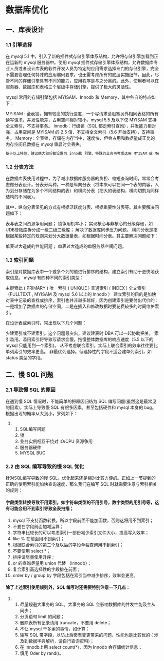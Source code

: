 # 数据库优化
## 一、库表设计
### 1.1 引擎选择
在 mysql 5.1 中，引入了新的插件式存储引擎体系结构，允许将存储引擎加载到正在运新的 mysql 服务器中。使用 mysql 插件式存储引擎体系结构，允许数据库专业人员或者设计库表的软件开发人员为特定的应用需求选择专门的存储引擎，完全不需要管理任何特殊的应用编码要求，也无需考虑所有的底层实施细节。因此，尽管不同的存储引擎具有不同的能力，应用程序是与之分离的。此外，使用者可以在服务器、数据库和表格三个层级中存储引擎，提供了极大的灵活性。

mysql 常用的存储引擎包括 MYISAM、Innodb 和 Memory，其中各自的特点如下：

MYISAM : 全表锁，拥有较高的执行速度，一个写请求请阻塞另外相同表格的所有读写请求，并发性能差，占用空间相对较小，mysql 5.5 及以下仅 MYISAM 支持全文索引，不支持事务。
Innodb：行级锁（SQL 都走索引查询），并发能力相对强，占用空间是 MYISAM 的 2.5 倍，不支持全文索引（5.6 开始支持），支持事务。
Memory : 全表锁，存储在内存当中，速度快，但会占用和数据量成正比的内存空间且数据在 mysql 重启时会丢失。

```txt
基于以上特性，建议绝大部份都设置为 innodb 引擎，特殊的业务再考虑选用 MYISAM 或 Memory ，如全文索引支持或极高的执行效率等。
```
### 1.2 分表方法
在数据库表使用过程中，为了减小数据库服务器的负担、缩短查询时间，常常会考虑做分表设计。分表分两种，一种是纵向分表（将本来可以在同一个表的内容，人为划分存储在为多个不同结构的表）和横向分表（把大的表结构，横向切割为同样结构的不同表）。

其中，纵向分表常见的方式有根据活跃度分表、根据重要性分表等。其主要解决问题如下：

表与表之间资源争用问题；
锁争用机率小；
实现核心与非核心的分级存储，如UDB登陆库拆分成一级二级三级库；
解决了数据库同步压力问题。
横向分表是指根据某些特定的规则来划分大数据量表，如根据时间分表。其主要解决问题如下：

单表过大造成的性能问题；
单表过大造成的单服务器空间问题。
### 1.3 索引问题
索引是对数据库表中一个或多个列的值进行排序的结构，建立索引有助于更快地获取信息。 mysql 有四种不同的索引类型：

主键索此 ( PRIMARY )
唯一索引 ( UNIQUE )
普通索引 ( INDEX )
全文索引（FULLTEXT , MYISAM 及 mysql 5.6 以上的 Innodb ）
建立索引的目的是加快对表中记录的查找或排序，索引也并非越多越好，因为创建索引是要付出代价的：一是增加了数据库的存储空间，二是在插入和修改数据时要花费较多的时间维护索引。

在设计表或索引时，常出现以下几个问题：

少建索引或不建索引。这个问题最突出，建议建表时 DBA 可以一起协助把关。
索引滥用。滥用索引将导致写请求变慢，拖慢整体数据库的响应速度（5.5 以下的 mysql 只能用到一个索引)。
从不考虑联合索引。实际上联合索引的效率往往要比单列索引的效率更高。
非最优列选择。低选择性的字段不适合建单列索引，如 status 类型的字段。
## 二、慢 SQL 问题

### **2.1 导致慢 SQL 的原因**

在遇到慢 SQL 情况时，不能简单的把原因归结为 SQL 编写问题(虽然这是最常见的因素)，实际上导致慢 SQL 有很多因素，甚至包括硬件和 mysql 本身的 bug。根据出现的概率从大到小，罗列如下：

1. 1. SQL编写问题
   2. 锁
   3. 业务实例相互干绕对 IO/CPU 资源争用
   4. 服务器硬件
   5. MYSQL BUG

### **2.2 由 SQL 编写导致的慢 SQL 优化**

针对SQL编写导致的慢 SQL，优化起来还是相对比较方便的。正如上一节提到的正确的使用索引能加快查询速度，那么我们在编写 SQL 时就需要注意与索引相关的规则：

#### 字段类型转换导致不用索引，如字符串类型的不用引号，数字类型的用引号等，这有可能会用不到索引导致全表扫描；

1. mysql 不支持函数转换，所以字段前面不能加函数，否则这将用不到索引；
2. 不要在字段前面加减运算；
3. 字符串比较长的可以考虑索引一部份减少索引文件大小，提高写入效率；
4. like % 在前面用不到索引；
5. 根据联合索引的第二个及以后的字段单独查询用不到索引；
6. 不要使用 select *；
7. 排序请尽量使用升序 ;
8. or 的查询尽量用 union 代替 （Innodb）；
9. 复合索引高选择性的字段排在前面；
10. order by / group by 字段包括在索引当中减少排序，效率会更高。

#### 除了上述索引使用规则外，SQL 编写时还需要特别注意一下几点：

1. 1. 尽量规避大事务的 SQL，大事务的 SQL 会影响数据库的并发性能及主从同步；
   2. 分页语句 limit 的问题；
   3. 删除表所有记录请用 truncate，不要用 delete；
   4. 不让 mysql 干多余的事情，如计算；
   5. 输写 SQL 带字段，以防止后面表变更带来的问题，性能也是比较优的 ( 涉及到数据字典解析，请自行查询资料)；
   6. 在 Innodb上用 select count(*)，因为 Innodb 会存储统计信息；
   7. 慎用 Oder by rand()。

